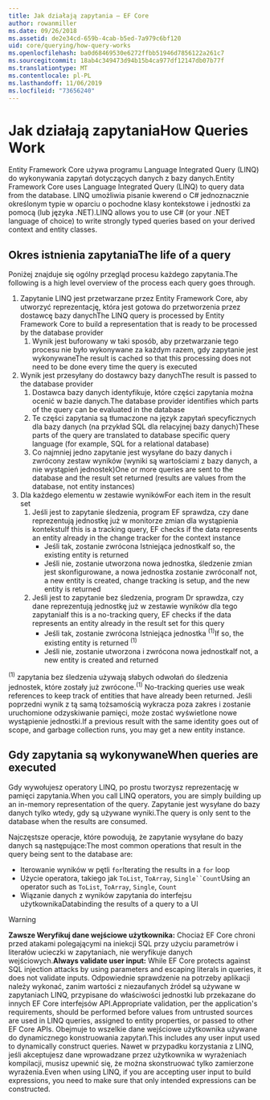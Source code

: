 ```yaml
---
title: Jak działają zapytania — EF Core
author: rowanmiller
ms.date: 09/26/2018
ms.assetid: de2e34cd-659b-4cab-b5ed-7a979c6bf120
uid: core/querying/how-query-works
ms.openlocfilehash: ba0d68469530e6272ffbb51946d7856122a261c7
ms.sourcegitcommit: 18ab4c349473d94b15b4ca977df12147db07b77f
ms.translationtype: MT
ms.contentlocale: pl-PL
ms.lasthandoff: 11/06/2019
ms.locfileid: "73656240"
---
```

# <a name="how-queries-work"></a><span data-ttu-id="2b354-102">Jak działają zapytania</span><span class="sxs-lookup"><span data-stu-id="2b354-102">How Queries Work</span></span>

<span data-ttu-id="2b354-103">Entity Framework Core używa programu Language Integrated Query (LINQ) do wykonywania zapytań dotyczących danych z bazy danych.</span><span class="sxs-lookup"><span data-stu-id="2b354-103">Entity Framework Core uses Language Integrated Query (LINQ) to query data from the database.</span></span> <span data-ttu-id="2b354-104">LINQ umożliwia pisanie kwerend o C# jednoznacznie określonym typie w oparciu o pochodne klasy kontekstowe i jednostki za pomocą (lub języka .NET).</span><span class="sxs-lookup"><span data-stu-id="2b354-104">LINQ allows you to use C# (or your .NET language of choice) to write strongly typed queries based on your derived context and entity classes.</span></span>

## <a name="the-life-of-a-query"></a><span data-ttu-id="2b354-105">Okres istnienia zapytania</span><span class="sxs-lookup"><span data-stu-id="2b354-105">The life of a query</span></span>

<span data-ttu-id="2b354-106">Poniżej znajduje się ogólny przegląd procesu każdego zapytania.</span><span class="sxs-lookup"><span data-stu-id="2b354-106">The following is a high level overview of the process each query goes through.</span></span>

1. <span data-ttu-id="2b354-107">Zapytanie LINQ jest przetwarzane przez Entity Framework Core, aby utworzyć reprezentację, która jest gotowa do przetworzenia przez dostawcę bazy danych</span><span class="sxs-lookup"><span data-stu-id="2b354-107">The LINQ query is processed by Entity Framework Core to build a representation that is ready to be processed by the database provider</span></span>
   1. <span data-ttu-id="2b354-108">Wynik jest buforowany w taki sposób, aby przetwarzanie tego procesu nie było wykonywane za każdym razem, gdy zapytanie jest wykonywane</span><span class="sxs-lookup"><span data-stu-id="2b354-108">The result is cached so that this processing does not need to be done every time the query is executed</span></span>
2. <span data-ttu-id="2b354-109">Wynik jest przesyłany do dostawcy bazy danych</span><span class="sxs-lookup"><span data-stu-id="2b354-109">The result is passed to the database provider</span></span>
   1. <span data-ttu-id="2b354-110">Dostawca bazy danych identyfikuje, które części zapytania można ocenić w bazie danych.</span><span class="sxs-lookup"><span data-stu-id="2b354-110">The database provider identifies which parts of the query can be evaluated in the database</span></span>
   2. <span data-ttu-id="2b354-111">Te części zapytania są tłumaczone na język zapytań specyficznych dla bazy danych (na przykład SQL dla relacyjnej bazy danych)</span><span class="sxs-lookup"><span data-stu-id="2b354-111">These parts of the query are translated to database specific query language (for example, SQL for a relational database)</span></span>
   3. <span data-ttu-id="2b354-112">Co najmniej jedno zapytanie jest wysyłane do bazy danych i zwrócony zestaw wyników (wyniki są wartościami z bazy danych, a nie wystąpień jednostek)</span><span class="sxs-lookup"><span data-stu-id="2b354-112">One or more queries are sent to the database and the result set returned (results are values from the database, not entity instances)</span></span>
3. <span data-ttu-id="2b354-113">Dla każdego elementu w zestawie wyników</span><span class="sxs-lookup"><span data-stu-id="2b354-113">For each item in the result set</span></span>
   1. <span data-ttu-id="2b354-114">Jeśli jest to zapytanie śledzenia, program EF sprawdza, czy dane reprezentują jednostkę już w monitorze zmian dla wystąpienia kontekstu</span><span class="sxs-lookup"><span data-stu-id="2b354-114">If this is a tracking query, EF checks if the data represents an entity already in the change tracker for the context instance</span></span>
      * <span data-ttu-id="2b354-115">Jeśli tak, zostanie zwrócona Istniejąca jednostka</span><span class="sxs-lookup"><span data-stu-id="2b354-115">If so, the existing entity is returned</span></span>
      * <span data-ttu-id="2b354-116">Jeśli nie, zostanie utworzona nowa jednostka, śledzenie zmian jest skonfigurowane, a nowa jednostka zostanie zwrócona</span><span class="sxs-lookup"><span data-stu-id="2b354-116">If not, a new entity is created, change tracking is setup, and the new entity is returned</span></span>
   2. <span data-ttu-id="2b354-117">Jeśli jest to zapytanie bez śledzenia, program Dr sprawdza, czy dane reprezentują jednostkę już w zestawie wyników dla tego zapytania</span><span class="sxs-lookup"><span data-stu-id="2b354-117">If this is a no-tracking query, EF checks if the data represents an entity already in the result set for this query</span></span>
      * <span data-ttu-id="2b354-118">Jeśli tak, zostanie zwrócona Istniejąca jednostka <sup>(1)</sup></span><span class="sxs-lookup"><span data-stu-id="2b354-118">If so, the existing entity is returned <sup>(1)</sup></span></span>
      * <span data-ttu-id="2b354-119">Jeśli nie, zostanie utworzona i zwrócona nowa jednostka</span><span class="sxs-lookup"><span data-stu-id="2b354-119">If not, a new entity is created and returned</span></span>

<span data-ttu-id="2b354-120"><sup>(1)</sup> zapytania bez śledzenia używają słabych odwołań do śledzenia jednostek, które zostały już zwrócone.</span><span class="sxs-lookup"><span data-stu-id="2b354-120"><sup>(1)</sup> No-tracking queries use weak references to keep track of entities that have already been returned.</span></span> <span data-ttu-id="2b354-121">Jeśli poprzedni wynik z tą samą tożsamością wykracza poza zakres i zostanie uruchomione odzyskiwanie pamięci, może zostać wyświetlone nowe wystąpienie jednostki.</span><span class="sxs-lookup"><span data-stu-id="2b354-121">If a previous result with the same identity goes out of scope, and garbage collection runs, you may get a new entity instance.</span></span>

## <a name="when-queries-are-executed"></a><span data-ttu-id="2b354-122">Gdy zapytania są wykonywane</span><span class="sxs-lookup"><span data-stu-id="2b354-122">When queries are executed</span></span>

<span data-ttu-id="2b354-123">Gdy wywołujesz operatory LINQ, po prostu tworzysz reprezentację w pamięci zapytania.</span><span class="sxs-lookup"><span data-stu-id="2b354-123">When you call LINQ operators, you are simply building up an in-memory representation of the query.</span></span> <span data-ttu-id="2b354-124">Zapytanie jest wysyłane do bazy danych tylko wtedy, gdy są używane wyniki.</span><span class="sxs-lookup"><span data-stu-id="2b354-124">The query is only sent to the database when the results are consumed.</span></span>

<span data-ttu-id="2b354-125">Najczęstsze operacje, które powodują, że zapytanie wysyłane do bazy danych są następujące:</span><span class="sxs-lookup"><span data-stu-id="2b354-125">The most common operations that result in the query being sent to the database are:</span></span>

* <span data-ttu-id="2b354-126">Iterowanie wyników w pętli `for`</span><span class="sxs-lookup"><span data-stu-id="2b354-126">Iterating the results in a `for` loop</span></span>
* <span data-ttu-id="2b354-127">Użycie operatora, takiego jak `ToList`, `ToArray`, `Single``Count`</span><span class="sxs-lookup"><span data-stu-id="2b354-127">Using an operator such as `ToList`, `ToArray`, `Single`, `Count`</span></span>
* <span data-ttu-id="2b354-128">Wiązanie danych z wyników zapytania do interfejsu użytkownika</span><span class="sxs-lookup"><span data-stu-id="2b354-128">Databinding the results of a query to a UI</span></span>

> [!WARNING]  
> <span data-ttu-id="2b354-129">**Zawsze Weryfikuj dane wejściowe użytkownika:** Chociaż EF Core chroni przed atakami polegającymi na iniekcji SQL przy użyciu parametrów i literałów ucieczki w zapytaniach, nie weryfikuje danych wejściowych.</span><span class="sxs-lookup"><span data-stu-id="2b354-129">**Always validate user input:** While EF Core protects against SQL injection attacks by using parameters and escaping literals in queries, it does not validate inputs.</span></span> <span data-ttu-id="2b354-130">Odpowiednie sprawdzenie na potrzeby aplikacji należy wykonać, zanim wartości z niezaufanych źródeł są używane w zapytaniach LINQ, przypisane do właściwości jednostki lub przekazane do innych EF Core interfejsów API.</span><span class="sxs-lookup"><span data-stu-id="2b354-130">Appropriate validation, per the application's requirements, should be performed before values from untrusted sources are used in LINQ queries, assigned to entity properties, or passed to other EF Core APIs.</span></span> <span data-ttu-id="2b354-131">Obejmuje to wszelkie dane wejściowe użytkownika używane do dynamicznego konstruowania zapytań.</span><span class="sxs-lookup"><span data-stu-id="2b354-131">This includes any user input used to dynamically construct queries.</span></span> <span data-ttu-id="2b354-132">Nawet w przypadku korzystania z LINQ, jeśli akceptujesz dane wprowadzane przez użytkownika w wyrażeniach kompilacji, musisz upewnić się, że można skonstruować tylko zamierzone wyrażenia.</span><span class="sxs-lookup"><span data-stu-id="2b354-132">Even when using LINQ, if you are accepting user input to build expressions, you need to make sure that only intended expressions can be constructed.</span></span>

